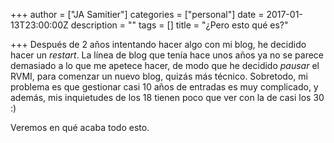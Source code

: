 +++
author = ["JA Samitier"]
categories = ["personal"]
date = 2017-01-13T23:00:00Z
description = ""
tags = []
title = "¿Pero esto qué es?"

+++
Después de 2 años intentando hacer algo con mi blog, he decidido hacer un _restart_. La línea de blog que tenía hace unos años ya no se parece demasiado a lo que me apetece hacer, de modo que he decidido _pausar_ el RVMI, para comenzar un nuevo blog, quizás más técnico. Sobretodo, mi problema es que gestionar casi 10 años de entradas es muy complicado, y además, mis inquietudes de los 18 tienen poco que ver con la de casi los 30 :)

Veremos en qué acaba todo esto.
